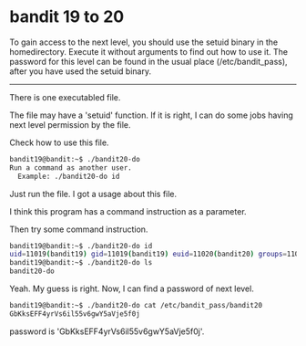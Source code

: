 # bandit 19 to 20

To gain access to the next level, you should use the setuid binary in the homedirectory. Execute it without arguments to find out how to use it. The password for this level can be found in the usual place (/etc/bandit_pass), after you have used the setuid binary.

---

There is one executabled file. 

The file may have a 'setuid' function. If it is right, I can do some jobs having next level permission by the file.

Check how to use this file.

```bash
bandit19@bandit:~$ ./bandit20-do 
Run a command as another user.
  Example: ./bandit20-do id
```

Just run the file. I got a usage about this file. 

I think this program has a command instruction as a parameter.

Then try some command instruction.

```bash
bandit19@bandit:~$ ./bandit20-do id
uid=11019(bandit19) gid=11019(bandit19) euid=11020(bandit20) groups=11019(bandit19)
bandit19@bandit:~$ ./bandit20-do ls
bandit20-do
```

Yeah. My guess is right. Now, I can find a password of next level.

```bash
bandit19@bandit:~$ ./bandit20-do cat /etc/bandit_pass/bandit20
GbKksEFF4yrVs6il55v6gwY5aVje5f0j
```

password is 'GbKksEFF4yrVs6il55v6gwY5aVje5f0j'.